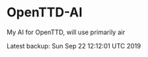 # OpenTTD-AI
My AI for OpenTTD, will use primarily air

Latest backup: Sun Sep 22 12:12:01 UTC 2019
